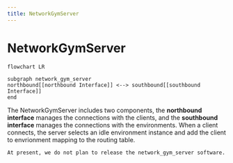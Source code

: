 ```yaml
---
title: NetworkGymServer
---
```


# NetworkGymServer

```{mermaid}
flowchart LR

subgraph network_gym_server
northbound[[northbound Interface]] <--> southbound[[southbound Interface]]
end

```

The NetworkGymServer includes two components, the **northbound interface** manages the connections with the clients, and the **southbound interface** manages the connections with the environments.
When a client connects, the server selects an idle environment instance and add the client to envrionment mapping to the routing table.

```{note}
At present, we do not plan to release the network_gym_server software.
```